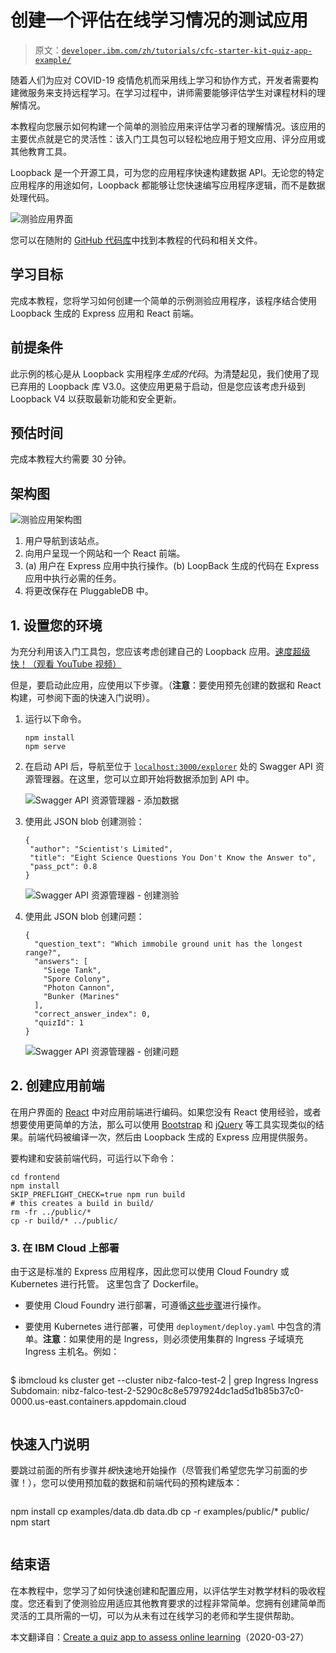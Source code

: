 # 创建一个评估在线学习情况的测试应用

> 原文：[`developer.ibm.com/zh/tutorials/cfc-starter-kit-quiz-app-example/`](https://developer.ibm.com/zh/tutorials/cfc-starter-kit-quiz-app-example/)

随着人们为应对 COVID-19 疫情危机而采用线上学习和协作方式，开发者需要构建微服务来支持远程学习。在学习过程中，讲师需要能够评估学生对课程材料的理解情况。

本教程向您展示如何构建一个简单的测验应用来评估学习者的理解情况。该应用的主要优点就是它的灵活性：该入门工具包可以轻松地应用于短文应用、评分应用或其他教育工具。

Loopback 是一个开源工具，可为您的应用程序快速构建数据 API。无论您的特定应用程序的用途如何，Loopback 都能够让您快速编写应用程序逻辑，而不是数据处理代码。

![测验应用界面](img/95a07837e3191c9589a1d150d66370e4.png)

您可以在随附的 [GitHub 代码库](https://github.com/Call-for-Code/cfc-covid-19-quiz-app)中找到本教程的代码和相关文件。

## 学习目标

完成本教程，您将学习如何创建一个简单的示例测验应用程序，该程序结合使用 Loopback 生成的 Express 应用和 React 前端。

## 前提条件

此示例的核心是从 Loopback 实用程序*生成的代码*。为清楚起见，我们使用了现已弃用的 Loopback 库 V3.0。这使应用更易于启动，但是您应该考虑升级到 Loopback V4 以获取最新功能和安全更新。

## 预估时间

完成本教程大约需要 30 分钟。

## 架构图

![测验应用架构图](img/e0e9bd92d2b93b6284ad430f5358304a.png)

1.  用户导航到该站点。
2.  向用户呈现一个网站和一个 React 前端。
3.  (a) 用户在 Express 应用中执行操作。(b) LoopBack 生成的代码在 Express 应用中执行必需的任务。
4.  将更改保存在 PluggableDB 中。

## 1\. 设置您的环境

为充分利用该入门工具包，您应该考虑创建自己的 Loopback 应用。[速度超级快！（观看 YouTube 视频）](https://www.youtube.com/watch?v=iOMD27DjuO4)

但是，要启动此应用，应使用以下步骤。（**注意**：要使用预先创建的数据和 React 构建，可参阅下面的快速入门说明）。

1.  运行以下命令。

    ```
    npm install
    npm serve 
    ```

2.  在启动 API 后，导航至位于 [`localhost:3000/explorer`](https://localhost:3000/explorer) 处的 Swagger API 资源管理器。在这里，您可以立即开始将数据添加到 API 中。

    ![Swagger API 资源管理器 - 添加数据](img/c412094b3333024184c83619614ae7af.png)

3.  使用此 JSON blob 创建测验：

    ```
    {
     "author": "Scientist's Limited",
     "title": "Eight Science Questions You Don't Know the Answer to",
     "pass_pct": 0.8
    } 
    ```

    ![Swagger API 资源管理器 - 创建测验](img/8d70d0463dc1f59b8a50af41fb881e13.png)

4.  使用此 JSON blob 创建问题：

    ```
    {
      "question_text": "Which immobile ground unit has the longest range?",
      "answers": [
        "Siege Tank",
        "Spore Colony",
        "Photon Cannon",
        "Bunker (Marines"
      ],
      "correct_answer_index": 0,
      "quizId": 1
    } 
    ```

    ![Swagger API 资源管理器 - 创建问题](img/d75a096b77545fbbcf93ede531ae8707.png)

## 2\. 创建应用前端

在用户界面的 [React](https://reactjs.org/) 中对应用前端进行编码。如果您没有 React 使用经验，或者想要使用更简单的方法，那么可以使用 [Bootstrap](https://getbootstrap.com/) 和 [jQuery](https://jquery.com/) 等工具实现类似的结果。前端代码被编译一次，然后由 Loopback 生成的 Express 应用提供服务。

要构建和安装前端代码，可运行以下命令：

```
cd frontend
npm install
SKIP_PREFLIGHT_CHECK=true npm run build
# this creates a build in build/
rm -fr ../public/*
cp -r build/* ../public/ 
```

### 3\. 在 IBM Cloud 上部署

由于这是标准的 Express 应用程序，因此您可以使用 Cloud Foundry 或 Kubernetes 进行托管。 这里包含了 Dockerfile。

*   要使用 Cloud Foundry 进行部署，可遵循[这些步骤](https://github.com/IBM/nodejs-express-app#ibm-cloud-developer-tools)进行操作。

*   要使用 Kubernetes 进行部署，可使用 `deployment/deploy.yaml` 中包含的清单。**注意**：如果使用的是 Ingress，则必须使用集群的 Ingress 子域填充 Ingress 主机名。例如：

```
```
$ ibmcloud ks cluster get --cluster nibz-falco-test-2 | grep Ingress
Ingress Subdomain:              nibz-falco-test-2-5290c8c8e5797924dc1ad5d1b85b37c0-0000.us-east.containers.appdomain.cloud
``` 
```

## 快速入门说明

要跳过前面的所有步骤并*极*快速地开始操作（尽管我们希望您先学习前面的步骤！），您可以使用预加载的数据和前端代码的预构建版本：

```
```
npm install
cp examples/data.db data.db
cp -r examples/public/* public/
npm start
``` 
```

## 结束语

在本教程中，您学习了如何快速创建和配置应用，以评估学生对教学材料的吸收程度。您还看到了使测验应用适应其他教育要求的过程非常简单。您拥有创建简单而灵活的工具所需的一切，可以为从未有过在线学习的老师和学生提供帮助。

本文翻译自：[Create a quiz app to assess online learning](https://developer.ibm.com/tutorials/cfc-starter-kit-quiz-app-example/)（2020-03-27）